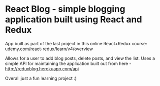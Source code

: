 # React Blog - simple blogging application built using React and Redux

App built as part of the last project in this online React+Redux course:
udemy.com/react-redux/learn/v4/overview

Allows for a user to add blog posts, delete posts, and view the list. Uses a simple API for maintaining the application built out from here -
http://reduxblog.herokuapp.com/api

Overall just a fun learning project :)
